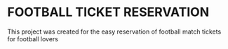 <h1>FOOTBALL TICKET RESERVATION</h1>
<p>This project was created for the easy reservation of football match tickets for football lovers<p>
